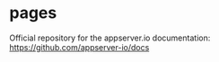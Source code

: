 # pages
Official repository for the appserver.io documentation: https://github.com/appserver-io/docs

